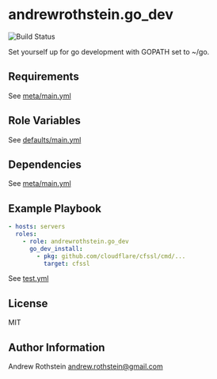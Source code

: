 andrewrothstein.go_dev
=========
![Build Status](https://github.com/andrewrothstein/ansible-go_dev/actions/workflows/build.yml/badge.svg)

Set yourself up for go development with GOPATH set to ~/go.

Requirements
------------

See [meta/main.yml](meta/main.yml)

Role Variables
--------------

See [defaults/main.yml](defaults/main.yml)

Dependencies
------------

See [meta/main.yml](meta/main.yml)

Example Playbook
----------------

```yml
- hosts: servers
  roles:
    - role: andrewrothstein.go_dev
      go_dev_install:
        - pkg: github.com/cloudflare/cfssl/cmd/...
          target: cfssl
```

See [test.yml](test.yml)

License
-------

MIT

Author Information
------------------

Andrew Rothstein <andrew.rothstein@gmail.com>
